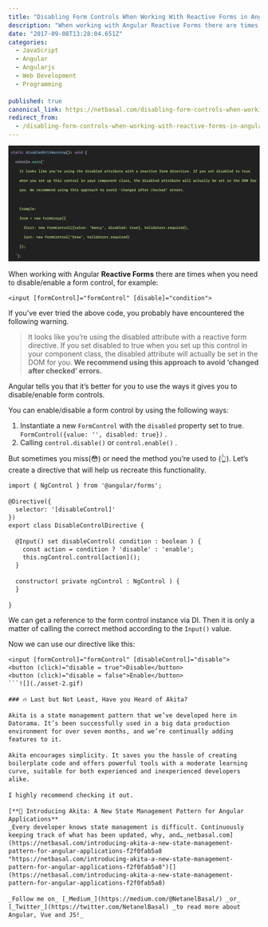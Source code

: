 ```yaml
---
title: "Disabling Form Controls When Working With Reactive Forms in Angular"
description: "When working with Angular Reactive Forms there are times when you need to disable/enable a form control, for example: Angular tells you that it’s better for you to use the ways it gives you to…"
date: "2017-09-08T13:28:04.651Z"
categories: 
  - JavaScript
  - Angular
  - Angularjs
  - Web Development
  - Programming

published: true
canonical_link: https://netbasal.com/disabling-form-controls-when-working-with-reactive-forms-in-angular-549dd7b42110
redirect_from:
  - /disabling-form-controls-when-working-with-reactive-forms-in-angular-549dd7b42110
---
```


![](./asset-1.png)

When working with Angular **Reactive Forms** there are times when you need to disable/enable a form control, for example:

```
<input [formControl]="formControl" [disable]="condition">
```

If you’ve ever tried the above code, you probably have encountered the following warning.

> It looks like you’re using the disabled attribute with a reactive form directive. If you set disabled to true when you set up this control in your component class, the disabled attribute will actually be set in the DOM for you. **We recommend using this approach to avoid ‘changed after checked’ errors.**

Angular tells you that it’s better for you to use the ways it gives you to disable/enable form controls.

You can enable/disable a form control by using the following ways:

1.  Instantiate a new `FormControl` with the `disabled` property set to true. `FormControl({value: '', disabled: true})` .
2.  Calling `control.disable()` or `control.enable()` .

But sometimes you miss(😳) or need the method you’re used to (👆). Let’s create a directive that will help us recreate this functionality.

```
import { NgControl } from '@angular/forms';

@Directive({
  selector: '[disableControl]'
})
export class DisableControlDirective {

  @Input() set disableControl( condition : boolean ) {
    const action = condition ? 'disable' : 'enable';
    this.ngControl.control[action]();
  }

  constructor( private ngControl : NgControl ) {
  }

}
```

We can get a reference to the form control instance via DI. Then it is only a matter of calling the correct method according to the `Input()` value.

Now we can use our directive like this:

```
<input [formControl]="formControl" [disableControl]="disable">
<button (click)="disable = true">Disable</button>
<button (click)="disable = false">Enable</button>
```![](./asset-2.gif)

### 🔥 Last but Not Least, Have you Heard of Akita?

Akita is a state management pattern that we’ve developed here in Datorama. It’s been successfully used in a big data production environment for over seven months, and we’re continually adding features to it.

Akita encourages simplicity. It saves you the hassle of creating boilerplate code and offers powerful tools with a moderate learning curve, suitable for both experienced and inexperienced developers alike.

I highly recommend checking it out.

[**🚀 Introducing Akita: A New State Management Pattern for Angular Applications**  
_Every developer knows state management is difficult. Continuously keeping track of what has been updated, why, and…_netbasal.com](https://netbasal.com/introducing-akita-a-new-state-management-pattern-for-angular-applications-f2f0fab5a8 "https://netbasal.com/introducing-akita-a-new-state-management-pattern-for-angular-applications-f2f0fab5a8")[](https://netbasal.com/introducing-akita-a-new-state-management-pattern-for-angular-applications-f2f0fab5a8)

_Follow me on_ [_Medium_](https://medium.com/@NetanelBasal/) _or_ [_Twitter_](https://twitter.com/NetanelBasal) _to read more about Angular, Vue and JS!_

